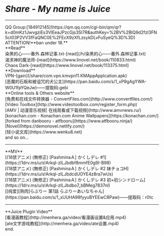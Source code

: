 # *Share - My name is Juice*
<hr>
QQ Group:[184912145](https://qm.qq.com/cgi-bin/qm/qr?k=d0mKz1JwvgziEs3VlEeaJPzcGjs3Sl7R&authKey=%2BV%2BlQ9d2fzl3FN5ct03P2VV3fFaQNC0E%2FEcX9zXfLzsykDLvFuSyeQ%3D%3D)
<br>
ATTENTION!**ban under 18.**
<br>
**Read**
<br>
染黑的心——番外.森林记事.txt-[read](/h/染黑的心——番外.森林记事.txt)
<br>
渴求神的魔法师-[read](https://www.linovel.net/book/110833.html)
<br>
Chaos Dark-[read](https://www.linovel.net/book/113375.html)
<br>
**Download**
<br>
VPN-[gain](/share/com.vpn.kmvpn11.KMAppApplcation.apk)
<br>
[恶魔的石板和被诅咒的犬公主](https://pan.baidu.com/s/1_xP9gAgYWA-W0U1fpYQeJw)——提取码:gebi
<br>
**Online tools & Others website**
<br>
[免费和在线文件转换器 - ConvertFiles.com](http://www.convertfiles.com/)
<br>
[Video Toolbox](http://www.videotoolbox.com/register_form.php)
<br>
[AMV | 动漫音乐视频| 在线观看或下载视频](http://www.amvnews.ru/)
<br>
[konachan.com - Konachan.com Anime Wallpapers](https://konachan.com/)
<br>
[forked from danbooru - atfbooru](https://www.atfbooru.ninja/)
<br>
[Novel](https://demonovel.netlify.com/)
<br>
[轻小说文库](https://www.wenku8.net)
<br>
and so on...
<hr>
**MV**
<br>
[(18禁アニメ) (無修正) [PashminaＡ] かくしデレ #1](https://1drv.ms/u/s!Arkql-zILJbdbf8mmfE0g9I-B98)
<br>
[(18禁アニメ) (無修正) [PashminaＡ] かくしデレ #2 妹チョコH](https://1drv.ms/u/s!Arkql-zILJbdcdUOYE4z8ra7wUs)
<br>
[(18禁アニメ) (無修正) [PashminaＡ] かくしデレ #3 初×初シンドローム](https://1drv.ms/u/s!Arkql-zILJbdbo7_bBMeg7837nI)
<br>
[[纯爱][熟肉]らぶりー 第1話 らぶりーあいなちゃん](https://pan.baidu.com/s/1_xUUHA98fyyuBYEEwC8Paw)——提取码：r0tc
<hr>
**Juice Plugin Video**
<br>
[看漫画教程](http://menhera.ga/video/看漫画设置&应用.mp4)
<br>
[ate文字游戏教程](http://menhera.ga/video/ate设置.mp4)
<br>
end.
